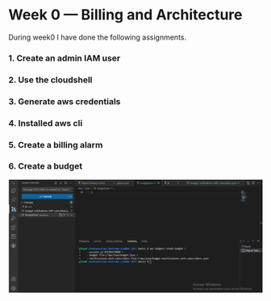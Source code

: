 # Week 0 — Billing and Architecture

During week0 I have done the following assignments.

### 1. Create an admin IAM user

### 2. Use the cloudshell

### 3. Generate aws credentials

### 4. Installed aws cli

### 5. Create a billing alarm

### 6. Create a budget
![all text](_docs/assets/aws-budget.png)
